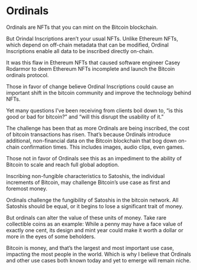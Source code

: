 # Ordinals

Ordinals are NFTs that you can mint on the Bitcoin blockchain.

But Orindal Inscriptions aren’t your usual NFTs. Unlike Ethereum NFTs, which depend on off-chain metadata that can be modified, Ordinal Inscriptions enable all data to be inscribed directly on-chain.

It was this flaw in Ethereum NFTs that caused software engineer Casey Rodarmor to deem Ethereum NFTs incomplete and launch the Bitcoin ordinals protocol.

Those in favor of change believe Ordinal Inscriptions could cause an important shift in the bitcoin community and improve the technology behind NFTs.

Yet many questions I’ve been receiving from clients boil down to, “is this good or bad for bitcoin?” and “will this disrupt the usability of it.”

The challenge has been that as more Ordinals are being inscribed, the cost of bitcoin transactions has risen. That’s because Ordinals introduce additional, non-financial data on the Bitcoin blockchain that bog down on-chain confirmation times. This includes images, audio clips, even games.

Those not in favor of Ordinals see this as an impediment to the ability of Bitcoin to scale and reach full global adoption.

Inscribing non-fungible characteristics to Satoshis, the individual increments of Bitcoin, may challenge Bitcoin’s use case as first and foremost money.

Ordinals challenge the fungibility of Satoshis in the bitcoin network. All Satoshis should be equal, or it begins to lose a significant trait of money.

But ordinals can alter the value of these units of money. Take rare collectible coins as an example: While a penny may have a face value of exactly one cent, its design and mint year could make it worth a dollar or more in the eyes of some beholders.

Bitcoin is money, and that’s the largest and most important use case, impacting the most people in the world. Which is why I believe that Ordinals and other use cases both known today and yet to emerge will remain niche.
